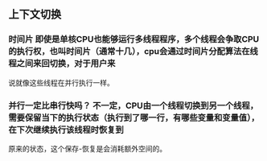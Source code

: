 ## 上下文切换
### 时间片 即使是单核CPU也能够运行多线程程序，多个线程会争取CPU的执行权，也叫时间片（通常十几），cpu会通过时间片分配算法在线程之间来回切换，对于用户来
说就像这些线程在并行执行一样。
### 并行一定比串行快吗？ 不一定，CPU由一个线程切换到另一个线程，需要保留当下的执行状态（执行到了哪一行，有哪些变量和变量值），在下次继续执行该线程时恢复到
原来的状态，这个保存-恢复是会消耗额外空间的。   
